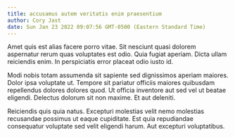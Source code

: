 ```yaml
---
title: accusamus autem veritatis enim praesentium
author: Cory Jast
date: Sun Jan 23 2022 09:07:56 GMT-0500 (Eastern Standard Time)
---
```

Amet quis est alias facere porro vitae. Sit nesciunt quasi dolorem aspernatur rerum quas voluptates est odio. Quia fugiat aperiam. Dicta ullam reiciendis enim. In perspiciatis error placeat odio iusto id.

 Modi nobis totam assumenda sit sapiente sed dignissimos aperiam maiores. Dolor ipsa voluptate ut. Tempore sit pariatur officiis maiores quibusdam repellendus dolores dolores quod. Ut officia inventore aut sed vel ut beatae eligendi. Delectus dolorum sit non maxime. Et aut deleniti.

 Reiciendis quis quia natus. Excepturi molestias velit nemo molestias recusandae possimus ut eaque cupiditate. Est quia repudiandae consequatur voluptate sed velit eligendi harum. Aut excepturi voluptatibus.